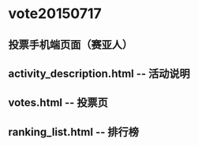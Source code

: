 # vote20150717
投票手机端页面（赛亚人）
-----------------------------
activity_description.html -- 活动说明
-----------------------------
votes.html                -- 投票页
-----------------------------
ranking_list.html         -- 排行榜
-----------------------------
